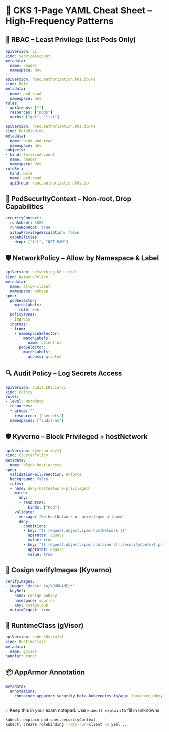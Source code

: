 # 📄 CKS 1-Page YAML Cheat Sheet – High-Frequency Patterns

## 🔐 RBAC – Least Privilege (List Pods Only)

```yaml
apiVersion: v1
kind: ServiceAccount
metadata:
  name: reader
  namespace: dev
---
apiVersion: rbac.authorization.k8s.io/v1
kind: Role
metadata:
  name: pod-read
  namespace: dev
rules:
- apiGroups: [""]
  resources: ["pods"]
  verbs: ["get", "list"]
---
apiVersion: rbac.authorization.k8s.io/v1
kind: RoleBinding
metadata:
  name: bind-pod-read
  namespace: dev
subjects:
- kind: ServiceAccount
  name: reader
  namespace: dev
roleRef:
  kind: Role
  name: pod-read
  apiGroup: rbac.authorization.k8s.io
```

## 🚫 PodSecurityContext – Non-root, Drop Capabilities

```yaml
securityContext:
  runAsUser: 1000
  runAsNonRoot: true
  allowPrivilegeEscalation: false
  capabilities:
    drop: ["ALL", "NET_RAW"]
```

## 🛡️ NetworkPolicy – Allow by Namespace & Label

```yaml
apiVersion: networking.k8s.io/v1
kind: NetworkPolicy
metadata:
  name: allow-client
  namespace: webapp
spec:
  podSelector:
    matchLabels:
      role: web
  policyTypes:
  - Ingress
  ingress:
  - from:
    - namespaceSelector:
        matchLabels:
          name: client-ns
      podSelector:
        matchLabels:
          access: granted
```

## 🔍 Audit Policy – Log Secrets Access

```yaml
apiVersion: audit.k8s.io/v1
kind: Policy
rules:
- level: Metadata
  resources:
  - group: ""
    resources: ["secrets"]
  namespaces: ["audit-ns"]
```

## 🛡️ Kyverno – Block Privileged + hostNetwork

```yaml
apiVersion: kyverno.io/v1
kind: ClusterPolicy
metadata:
  name: block-host-access
spec:
  validationFailureAction: enforce
  background: false
  rules:
  - name: deny-hostnetwork-privileged
    match:
      any:
      - resources:
          kinds: ["Pod"]
    validate:
      message: "No hostNetwork or privileged allowed"
      deny:
        conditions:
        - key: "{{ request.object.spec.hostNetwork }}"
          operator: Equals
          value: true
        - key: "{{ request.object.spec.containers[].securityContext.privileged }}"
          operator: Equals
          value: true
```

## 🔐 Cosign verifyImages (Kyverno)

```yaml
verifyImages:
- image: "docker.io/YOURNAME/*"
  keyRef:
    name: cosign-pubkey
    namespace: your-ns
    key: cosign.pub
  mutateDigest: true
```

## 🧱 RuntimeClass (gVisor)

```yaml
apiVersion: node.k8s.io/v1
kind: RuntimeClass
metadata:
  name: gvisor
handler: runsc
```

## 📦 AppArmor Annotation

```yaml
metadata:
  annotations:
    container.apparmor.security.beta.kubernetes.io/app: localhost/deny-tmp
```

---

💡 Keep this in your exam notepad. Use `kubectl explain` to fill in unknowns.

```bash
kubectl explain pod.spec.securityContext
kubectl create rolebinding --dry-run=client -o yaml ...
```
